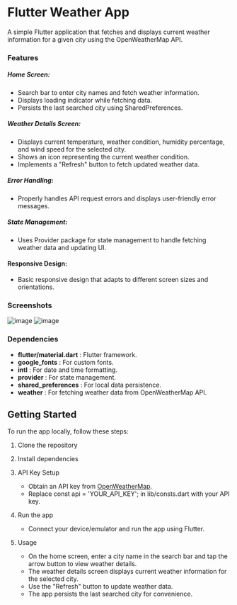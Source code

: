 # Flutter Weather App
A simple Flutter application that fetches and displays current weather information for a given city using the OpenWeatherMap API.

### Features

##### Home Screen:

* Search bar to enter city names and fetch weather information.
* Displays loading indicator while fetching data.
* Persists the last searched city using SharedPreferences.
  
##### Weather Details Screen:

* Displays current temperature, weather condition, humidity percentage, and wind speed for the selected city.
* Shows an icon representing the current weather condition.
* Implements a "Refresh" button to fetch updated weather data.

##### Error Handling:

* Properly handles API request errors and displays user-friendly error messages.
##### State Management:

* Uses Provider package for state management to handle fetching weather data and updating UI.
#### Responsive Design:

* Basic responsive design that adapts to different screen sizes and orientations.

### Screenshots

![image](https://github.com/abiramianandkumar/weather_app/assets/132546032/48ce6908-b3d9-4fde-8366-3f923c5dbfa2)  	 ![image](https://github.com/abiramianandkumar/weather_app/assets/132546032/03663214-306f-4c82-b57d-7969537dbba8)


### Dependencies

  
* **flutter/material.dart** : Flutter framework.
* **google_fonts** : For custom fonts.
* **intl** : For date and time formatting.
* **provider** : For state management.
* **shared_preferences** : For local data persistence.
* **weather** : For fetching weather data from OpenWeatherMap API.

## Getting Started
To run the app locally, follow these steps:

1. Clone the repository

2. Install dependencies

3. API Key Setup

    * Obtain an API key from [OpenWeatherMap](https://openweathermap.org/).
    * Replace const api = 'YOUR_API_KEY'; in lib/consts.dart with your API key.

4. Run the app

    * Connect your device/emulator and run the app using Flutter.

5. Usage

    * On the home screen, enter a city name in the search bar and tap the arrow button to view weather details.
    * The weather details screen displays current weather information for the selected city.
    * Use the "Refresh" button to update weather data.
    * The app persists the last searched city for convenience.

  
